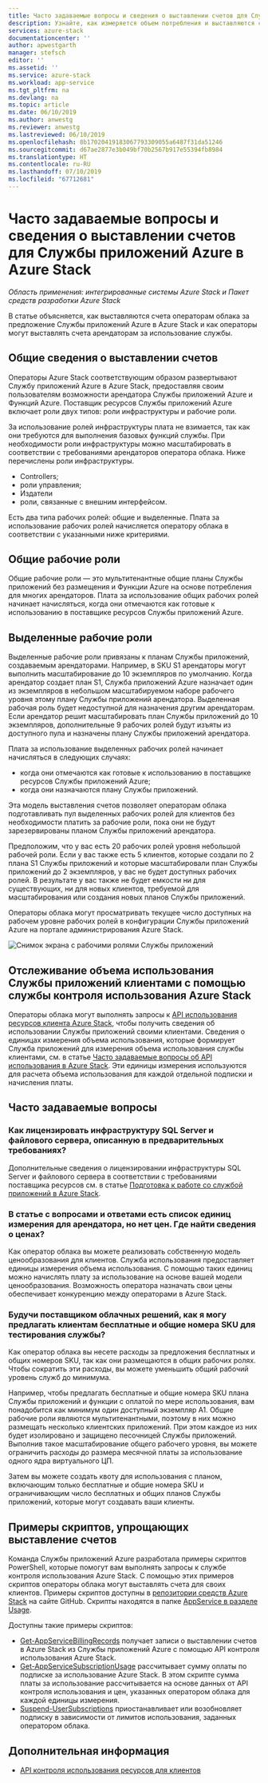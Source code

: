 ```yaml
---
title: Часто задаваемые вопросы и сведения о выставлении счетов для Службы приложений Azure в Azure Stack | Документация Майкрософт
description: Узнайте, как измеряется объем потребления и выставляются счета за использование Службы приложений Azure в Azure Stack.
services: azure-stack
documentationcenter: ''
author: apwestgarth
manager: stefsch
editor: ''
ms.assetid: ''
ms.service: azure-stack
ms.workload: app-service
ms.tgt_pltfrm: na
ms.devlang: na
ms.topic: article
ms.date: 06/10/2019
ms.author: anwestg
ms.reviewer: anwestg
ms.lastreviewed: 06/10/2019
ms.openlocfilehash: 8b17020419183067793309055a6487f31da51246
ms.sourcegitcommit: d67ae2877e3b049bf70b2567b917e55394fb8984
ms.translationtype: HT
ms.contentlocale: ru-RU
ms.lasthandoff: 07/10/2019
ms.locfileid: "67712681"
---
```

# <a name="azure-app-service-on-azure-stack-billing-overview-and-faq"></a>Часто задаваемые вопросы и сведения о выставлении счетов для Службы приложений Azure в Azure Stack

*Область применения: интегрированные системы Azure Stack и Пакет средств разработки Azure Stack*

В статье объясняется, как выставляются счета операторам облака за предложение Службы приложений Azure в Azure Stack и как операторы могут выставлять счета арендаторам за использование службы.

## <a name="billing-overview"></a>Общие сведения о выставлении счетов

Операторы Azure Stack соответствующим образом развертывают Службу приложений Azure в Azure Stack, предоставляя своим пользователям возможности арендатора Службы приложений Azure и Функций Azure. Поставщик ресурсов Службы приложений Azure включает роли двух типов: роли инфраструктуры и рабочие роли.

За использование ролей инфраструктуры плата не взимается, так как они требуются для выполнения базовых функций службы. При необходимости роли инфраструктуры можно масштабировать в соответствии с требованиями арендаторов оператора облака. Ниже перечислены роли инфраструктуры.

- Controllers;
- роли управления;
- Издатели
- роли, связанные с внешним интерфейсом.

Есть два типа рабочих ролей: общие и выделенные. Плата за использование рабочих ролей начисляется оператору облака в соответствии с указанными ниже критериями.

## <a name="shared-workers"></a>Общие рабочие роли

Общие рабочие роли — это мультитенантные общие планы Службы приложений без размещения и Функции Azure на основе потребления для многих арендаторов. Плата за использование общих рабочих ролей начинает начисляться, когда они отмечаются как готовые к использованию в поставщике ресурсов Службы приложений Azure.

## <a name="dedicated-workers"></a>Выделенные рабочие роли

Выделенные рабочие роли привязаны к планам Службы приложений, создаваемым арендаторами. Например, в SKU S1 арендаторы могут выполнить масштабирование до 10 экземпляров по умолчанию. Когда арендатор создает план S1, Служба приложений Azure назначает один из экземпляров в небольшом масштабируемом наборе рабочего уровня этому плану Службы приложений арендатора. Выделенная рабочая роль будет недоступной для назначения другим арендаторам. Если арендатор решит масштабировать план Службы приложений до 10 экземпляров, дополнительные 9 рабочих ролей будут изъяты из доступного пула и назначены плану Службы приложений арендатора.

Плата за использование выделенных рабочих ролей начинает начисляться в следующих случаях:

- когда они отмечаются как готовые к использованию в поставщике ресурсов Службы приложений Azure;
- когда они назначаются плану Службы приложений.

Эта модель выставления счетов позволяет операторам облака подготавливать пул выделенных рабочих ролей для клиентов без необходимости платить за рабочие роли, пока они не будут зарезервированы планом Службы приложений арендатора. 

Предположим, что у вас есть 20 рабочих ролей уровня небольшой рабочей роли. Если у вас также есть 5 клиентов, которые создали по 2 плана S1 Службы приложений и которые масштабировали план Службы приложений до 2 экземпляров, у вас не будет доступных рабочих ролей. В результате у вас также не будет емкости ни для существующих, ни для новых клиентов, требуемой для масштабирования или создания новых планов Службы приложений. 

Операторы облака могут просматривать текущее число доступных на рабочем уровне рабочих ролей в конфигурации Службы приложений Azure на портале администрирования Azure Stack.

![Снимок экрана с рабочими ролями Службы приложений][1]

## <a name="see-customer-usage-by-using-the-azure-stack-usage-service"></a>Отслеживание объема использования Службы приложений клиентами с помощью службы контроля использования Azure Stack

Операторы облака могут выполнять запросы к [API использования ресурсов клиента Azure Stack](azure-stack-tenant-resource-usage-api.md), чтобы получить сведения об использовании Службы приложений своими клиентами. Сведения о единицах измерения объема использования, которые формирует Служба приложений для измерения объема использования службы клиентами, см. в статье [Часто задаваемые вопросы об API использования в Azure Stack](azure-stack-usage-related-faq.md). Эти единицы измерения используются для расчета объема использования для каждой отдельной подписки и начисления платы.

## <a name="frequently-asked-questions"></a>Часто задаваемые вопросы

### <a name="how-do-i-license-the-sql-server-and-file-server-infrastructure-required-in-the-prerequisites"></a>Как лицензировать инфраструктуру SQL Server и файлового сервера, описанную в предварительных требованиях?

Дополнительные сведения о лицензировании инфраструктуры SQL Server и файлового сервера в соответствии с требованиями поставщика ресурсов см. в статье [Подготовка к работе со службой приложений в Azure Stack](azure-stack-app-service-before-you-get-started.md#licensing-concerns-for-required-file-server-and-sql-server).

### <a name="the-usage-faq-lists-the-tenant-meters-but-not-the-prices-for-those-meters-where-can-i-find-them"></a>В статье с вопросами и ответами есть список единиц измерения для арендатора, но нет цен. Где найти сведения о ценах?

Как оператор облака вы можете реализовать собственную модель ценообразования для клиентов. Служба использования предоставляет единицы измерения объема использования. С помощью таких единиц можно начислять плату за использование на основе вашей модели ценообразования. Возможность оператора назначать свои цены обеспечивает конкуренцию между операторами в Azure Stack.

### <a name="as-a-csp-how-can-i-offer-free-and-shared-skus-for-customers-to-try-out-the-service"></a>Будучи поставщиком облачных решений, как я могу предлагать клиентам бесплатные и общие номера SKU для тестирования службы?

Как оператор облака вы несете расходы за предложения бесплатных и общих номеров SKU, так как они размещаются в общих рабочих ролях. Чтобы сократить эти расходы, вы можете уменьшить общий рабочий уровень служб до минимума. 

Например, чтобы предлагать бесплатные и общие номера SKU плана Службы приложений и функции с оплатой по мере использования, вам понадобится как минимум один доступный экземпляр A1. Общие рабочие роли являются мультитенантными, поэтому в них можно размещать несколько клиентских приложений. При этом каждое из них будет изолировано и защищено песочницей Службы приложений. Выполнив такое масштабирование общего рабочего уровня, вы можете ограничить расходы до размера месячной платы за использование одного ядра виртуального ЦП.

Затем вы можете создать квоту для использования с планом, включающим только бесплатные и общие номера SKU и ограничивающим число бесплатных и общих планов Службы приложений, которые могут создавать ваши клиенты.

## <a name="sample-scripts-to-assist-with-billing"></a>Примеры скриптов, упрощающих выставление счетов

Команда Службы приложений Azure разработала примеры скриптов PowerShell, которые помогут вам выполнять запросы к службе контроля использования Azure Stack. С помощью этих примеров скриптов операторы облака могут выставлять счета для своих клиентов. Примеры скриптов доступны в [репозитории средств Azure Stack](https://github.com/Azure/AzureStack-tools) на сайте GitHub. Скрипты находятся в папке [AppService в разделе Usage](https://github.com/Azure/AzureStack-Tools/tree/master/Usage/AppService).

Доступны такие примеры скриптов:

- [Get-AppServiceBillingRecords](https://github.com/Azure/AzureStack-Tools/blob/master/Usage/AppService/Get-AppServiceBillingRecords.ps1) получает записи о выставлении счетов в Azure Stack из Службы приложений Azure с помощью API контроля использования Azure Stack.
- [Get-AppServiceSubscriptionUsage](https://github.com/Azure/AzureStack-Tools/blob/master/Usage/AppService/Get-AppServiceSubscriptionUsage.ps1) рассчитывает сумму оплаты по подписке за использование Azure Stack. В этом скрипте сумма платы за использование рассчитывается на основе данных от API контроля использования и цен, указанных оператором облака для каждой единицы измерения.
- [Suspend-UserSubscriptions](https://github.com/Azure/AzureStack-Tools/blob/master/Usage/AppService/Suspend-UserSubscriptions.ps1) приостанавливает или возобновляет подписку в зависимости от лимитов использования, заданных оператором облака.

## <a name="next-steps"></a>Дополнительная информация

- [API контроля использования ресурсов для клиентов](azure-stack-tenant-resource-usage-api.md)

<!--Image references-->
[1]: ./media/app-service-billing-faq/app-service-worker-tiers.png
